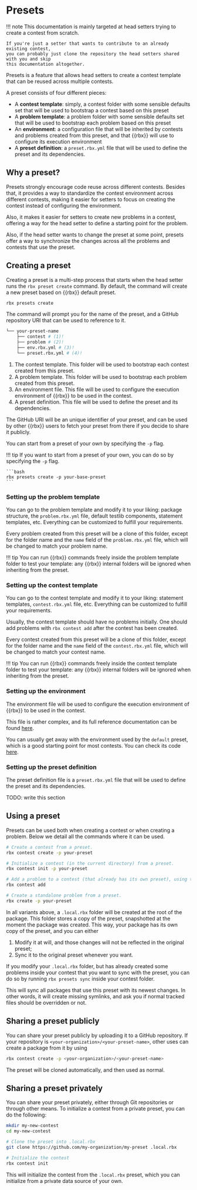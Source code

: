 # Presets

!!! note
    This documentation is mainly targeted at head setters trying to create a contest
    from scratch.

    If you're just a setter that wants to contribute to an already existing contest,
    you can probably just clone the repository the head setters shared with you and skip
    this documentation altogether.

Presets is a feature that allows head setters to create a contest template that can be reused
across multiple contests.

A preset consists of four different pieces:

- A **contest template**: simply, a contest folder with some sensible defaults set that will
  be used to bootstrap a contest based on this preset
- A **problem template**: a problem folder with some sensible defaults set that will
  be used to bootstrap each problem based on this preset
- An **environment**: a configuration file that will be inherited by contests and problems
  created from this preset, and that {{rbx}} will use to configure its execution environment
- A **preset definition**: a `preset.rbx.yml` file that will be used to define the preset
  and its dependencies.

## Why a preset?

Presets strongly encourage code reuse across different contests. Besides that, it provides
a way to standardize the contest environment across different contests, making it easier
for setters to focus on creating the contest instead of configuring the environment.

Also, it makes it easier for setters to create new problems in a contest, offering a way for
the head setter to define a starting point for the problem.

Also, if the head setter wants to change the preset at some point, presets offer a way
to synchronize the changes across all the problems and contests that use the preset.

## Creating a preset

Creating a preset is a multi-step process that starts when the head setter runs the
`rbx preset create` command. By default, the command will create a new preset based
on {{rbx}} default preset.

```bash
rbx presets create
```

The command will prompt you for the name of the preset, and a GitHub repository URI that
can be used to reference to it.

```bash
└── your-preset-name
    ├── contest # (1)!
    ├── problem # (2)!
    ├── env.rbx.yml # (3)!
    └── preset.rbx.yml # (4)!
```

1. The contest template. This folder will be used to bootstrap each contest created from
   this preset.
2. A problem template. This folder will be used to bootstrap each problem created from
   this preset.
3. An environment file. This file will be used to configure the execution environment
   of {{rbx}} to be used in the contest.
4. A preset definition. This file will be used to define the preset and its dependencies.

The GitHub URI will be an unique identifier of your preset, and
can be used by other {{rbx}} users to fetch your preset from there if you decide to share
it publicly.

You can start from a preset of your own by specifying the `-p` flag.

!!! tip
    If you want to start from a preset of your own, you can do so by specifying the `-p`
    flag.

    ```bash
    rbx presets create -p your-base-preset
    ```

### Setting up the problem template

You can go to the problem template and modify it to your liking: package structure,
the `problem.rbx.yml` file, default testlib components, statement templates, etc. Everything
can be customized to fulfill your requirements.

Every problem created from this preset will be a clone of this folder, except for the folder name
and the `name` field of the `problem.rbx.yml` file, which will be changed to match your problem name.

!!! tip
    You can run {{rbx}} commands freely inside the problem template folder to test your template:
    any {{rbx}} internal folders will be ignored when inheriting from the preset.

### Setting up the contest template

You can go to the contest template and modify it to your liking: statement templates, `contest.rbx.yml` file,
etc. Everything can be customized to fulfill your requirements.

Usually, the contest template should have no problems initially. One should add problems with
`rbx contest add` after the contest has been created.

Every contest created from this preset will be a clone of this folder, except for the folder name
and the `name` field of the `contest.rbx.yml` file, which will be changed to match your contest name.

!!! tip
    You can run {{rbx}} commands freely inside the contest template folder to test your template:
    any {{rbx}} internal folders will be ignored when inheriting from the preset.

### Setting up the environment

The environment file will be used to configure the execution environment of {{rbx}} to be used
in the contest.

This file is rather complex, and its full reference documentation can be found [here](../reference/environment).

You can usually get away with the environment used by the `default` preset, which is
a good starting point for most contests. You can check its code [here](https://github.com/rsalesc/rbx/blob/main/rbx/resources/presets/default/env.rbx.yml).

### Setting up the preset definition

The preset definition file is a `preset.rbx.yml` file that will be used to define the preset
and its dependencies.

TODO: write this section

## Using a preset

Presets can be used both when creating a contest or when creating a problem. Below
we detail all the commands where it can be used.

```bash
# Create a contest from a preset.
rbx contest create -p your-preset

# Initialize a contest (in the current directory) from a preset.
rbx contest init -p your-preset

# Add a problem to a contest (that already has its own preset), using the very same preset.
rbx contest add

# Create a standalone problem from a preset.
rbx create -p your-preset
```

In all variants above, a `.local.rbx` folder will be created at the root of the package. This folder stores a copy of the
preset, snapshotted at the moment the package was created. This way, your package has its own copy of the preset,
and you can either

1. Modify it at will, and those changes will not be reflected in the original preset;
2. Sync it to the original preset whenever you want.

If you modify your `.local.rbx` folder, but has already created some problems inside your contest that you
want to sync with the preset, you can do so by running `rbx presets sync` inside your contest folder.

This will sync all packages that use this preset with its newest changes. In other words, it will create missing
symlinks, and ask you if normal tracked files should be overridden or not.

## Sharing a preset publicly

You can share your preset publicly by uploading it to a GitHub repository. If your repository is
`<your-organization>/<your-preset-name>`, other uses can create a package from it by using

```bash
rbx contest create -p <your-organization>/<your-preset-name>
```

The preset will be cloned automatically, and then used as normal.

## Sharing a preset privately

You can share your preset privately, either through Git repositories or through other means. To initialize
a contest from a private preset, you can do the following:

```bash
mkdir my-new-contest
cd my-new-contest

# Clone the preset into .local.rbx
git clone https://github.com/my-organization/my-preset .local.rbx

# Initialize the contest
rbx contest init
```

This will initialize the contest from the `.local.rbx` preset, which you can initialize from a private
data source of your own.


